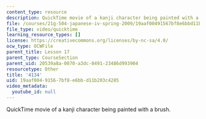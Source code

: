 ```yaml
---
content_type: resource
description: QuickTime movie of a kanji character being painted with a brush.
file: /courses/21g-504-japanese-iv-spring-2009/19aaf00491567bf8e6bbd11b203c4285_4134.mov
file_type: video/quicktime
learning_resource_types: []
license: https://creativecommons.org/licenses/by-nc-sa/4.0/
ocw_type: OCWFile
parent_title: Lesson 17
parent_type: CourseSection
parent_uid: 20539a8a-0070-a3dc-0491-23486d993904
resourcetype: Other
title: '4134'
uid: 19aaf004-9156-7bf8-e6bb-d11b203c4285
video_metadata:
  youtube_id: null
---
```

QuickTime movie of a kanji character being painted with a brush.